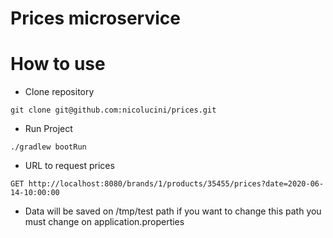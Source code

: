# Prices microservice

# How to use
- Clone repository
```
git clone git@github.com:nicolucini/prices.git
```

- Run Project
```
./gradlew bootRun  
```

- URL to request prices
```
GET http://localhost:8080/brands/1/products/35455/prices?date=2020-06-14-10:00:00
```

- Data will be saved on /tmp/test path if you want to change this path you must change on application.properties